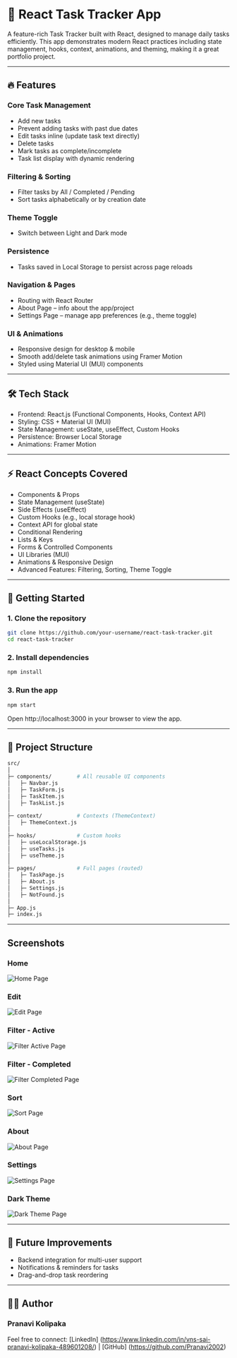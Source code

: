 # 📝 React Task Tracker App 

A feature-rich Task Tracker built with React, designed to manage daily tasks efficiently. This app demonstrates modern React practices including state management, hooks, context, animations, and theming, making it a great portfolio project.

---

## 🔥 Features

### Core Task Management
- Add new tasks
- Prevent adding tasks with past due dates
- Edit tasks inline (update task text directly)
- Delete tasks
- Mark tasks as complete/incomplete
- Task list display with dynamic rendering

### Filtering & Sorting
- Filter tasks by All / Completed / Pending
- Sort tasks alphabetically or by creation date

### Theme Toggle
- Switch between Light and Dark mode

### Persistence
- Tasks saved in Local Storage to persist across page reloads

### Navigation & Pages
- Routing with React Router
- About Page – info about the app/project
- Settings Page – manage app preferences (e.g., theme toggle)

### UI & Animations
- Responsive design for desktop & mobile
- Smooth add/delete task animations using Framer Motion
- Styled using Material UI (MUI) components

---

## 🛠 Tech Stack

- Frontend: React.js (Functional Components, Hooks, Context API)
- Styling: CSS + Material UI (MUI)
- State Management: useState, useEffect, Custom Hooks
- Persistence: Browser Local Storage
- Animations: Framer Motion

---

## ⚡ React Concepts Covered

- Components & Props
- State Management (useState)
- Side Effects (useEffect)
- Custom Hooks (e.g., local storage hook)
- Context API for global state
- Conditional Rendering
- Lists & Keys
- Forms & Controlled Components
- UI Libraries (MUI)
- Animations & Responsive Design
- Advanced Features: Filtering, Sorting, Theme Toggle

---

## 🚀 Getting Started

### 1. Clone the repository
```bash
git clone https://github.com/your-username/react-task-tracker.git
cd react-task-tracker
```

### 2. Install dependencies
```bash
npm install
```

### 3. Run the app
```bash
npm start
```
Open http://localhost:3000 in your browser to view the app.

---

## 📁 Project Structure

``` bash
src/
│
├─ components/        # All reusable UI components
│   ├─ Navbar.js
│   ├─ TaskForm.js
│   ├─ TaskItem.js
│   ├─ TaskList.js
│
├─ context/           # Contexts (ThemeContext)
│   ├─ ThemeContext.js
│
├─ hooks/             # Custom hooks
│   ├─ useLocalStorage.js
│   ├─ useTasks.js
│   ├─ useTheme.js
│
├─ pages/             # Full pages (routed)
│   ├─ TaskPage.js
│   ├─ About.js
│   ├─ Settings.js
│   ├─ NotFound.js
│
├─ App.js
├─ index.js
```

---

## Screenshots

### Home
![Home Page](screenshots/home.png)

### Edit
![Edit Page](screenshots/edit.png)

### Filter - Active
![Filter Active Page](screenshots/filter-active.png)

### Filter - Completed
![Filter Completed Page](screenshots/filter-completed.png)

### Sort
![Sort Page](screenshots/sort.png)

### About
![About Page](screenshots/about.png)

### Settings
![Settings Page](screenshots/settings.png)

### Dark Theme
![Dark Theme Page](screenshots/dark-theme.png)

---

## 🎯 Future Improvements

- Backend integration for multi-user support
- Notifications & reminders for tasks
- Drag-and-drop task reordering

---

## 👩‍💻 Author
### Pranavi Kolipaka
Feel free to connect: [LinkedIn] (https://www.linkedin.com/in/vns-sai-pranavi-kolipaka-489601208/) | [GitHub] (https://github.com/Pranavi2002)
